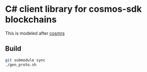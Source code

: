 # C# client library for cosmos-sdk blockchains
This is modeled after [cosmrs](https://github.com/cosmos/cosmos-rust/tree/main/cosmrs)

## Build
```bash
git submodule sync
./gen_proto.sh
```